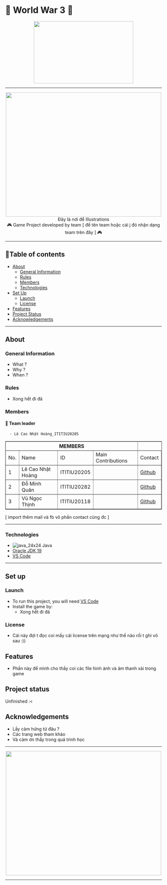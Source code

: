 # 🚀 World War 3 🚀

</p>

<p align="center">
<img src = "https://i0.wp.com/epthinktank.eu/wp-content/uploads/2022/09/EPRS_BRIE_TT_733632_War_Ukraine_six_months_on_final.png?fit=820%2C546&ssl=1" width = "320" height = "200"/>

---
  
<p align="center">
<img src = "https://phando021.s.llnwi.net/public/upload/news/story_mul_image_1647496345_8.jpg" width = "500" height = " 400"/>
<br>
Đây là nơi để Illustrations
<br>
🎮 Game Project developed by team [ để tên team hoặc cái j đó nhận dạng team trên đây ] 🎮

---

## 📖Table of contents

* [About](#about)
  * [General Information](#general-information)
  * [Rules](#rules)
  * [Members](#members)
  * [Technologies](#technologies)
* [Set Up](#set-up)
  * [Launch](#launch)
  * [License](#license)
* [Features](#features)
* [Project Status](#project-status)
* [Acknowledgements](#acknowledgements)

---
  
## About

### General Information
  - What ? <br>
  - Why ? <br>
  - When ? <br>

### Rules
- Xong hết đi đã
  
### Members
  #### 👑 Team leader
      - Lê Cao Nhật Hoàng_ITITIU20205
<table border="1">
    <tr>
        <th colspan="4">MEMBERS</th>
    </tr>
    <tr>
        <td>No.</td>
        <td>Name</td>
        <td>ID</td>
        <td>Main Contributions</td>
        <td>Contact</td>
    <tr>
        <td>1</td>
        <td>Lê Cao Nhật Hoàng</td>
        <td>ITITIU20205</td>
        <td> </td>
        <td>
          <a href="https://github.com/HoangLeCoder">Github</a>
        </td>
    </tr>
    <tr>
        <td>2</td>
        <td>Đỗ Minh Quân</td>
        <td>ITITIU20282</td>
        <td> </td>
        <td>
          <a href="https://github.com/ITITIU20282">Github</a>
        </td>
    </tr>
    <tr>
        <td>3</td>
        <td>Vũ Ngọc Thịnh</td>
        <td>ITITIU20118</td>
        <td> </td>
        <td>
          <a href="https://github.com/Vuz7122">Github</a>
        </td>
    </tr>
</table>

[ import thêm mail và fb vô phần contact cũng đc ]

---
### Technologies
- ![java_24x24](https://user-images.githubusercontent.com/99407775/169029133-7f054149-020d-4853-91dd-942b9d4045c0.png) Java
- <a href="https://www.oracle.com/java/technologies/javase/jdk19-archive-downloads.html">Oracle JDK 19</a>
- <a href="https://code.visualstudio.com">VS Code</a>

---

## Set up

### Launch
- To run this project, you will need <a href="https://code.visualstudio.com">VS Code</a> 
- Install the game by:
  - Xong hết đi đã

### License
- Cái này đợi t đọc coi mấy cái license trên mạng như thế nào rồi t ghi vô sau :))

## Features
- Phần này để mình cho thầy coi các file hình ảnh và âm thanh xài trong game

## Project status
Unfinished :<

## Acknowledgements
- Lấy cảm hứng từ đâu ?
- Các trang web tham khảo
- Và cảm ơn thầy trong quá trình học

---
<p align="center">
<img src = "[https://e1.yotools.net/images/user_image/2022/12/638d921fd3865.jpg](https://img.freepik.com/premium-vector/pixel-censored-sign-black-censor-bar-concept-icon-isolated-white-background_705714-561.jpg?w=2000)" width = "500" height = " 400"/>


---

